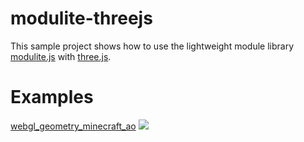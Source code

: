 modulite-threejs
================

This sample project shows how to use the lightweight module library <a href="https://github.com/zfedoran/modulite.js">modulite.js</a> with <a href="https://github.com/mrdoob/three.js/">three.js</a>.

Examples
========
<a href="http://zfedoran.github.com/modulite-threejs/examples/webgl_geometry_minecraft_ao.html">webgl_geometry_minecraft_ao</a>
<a href="http://zfedoran.github.com/modulite-threejs/examples/webgl_geometry_minecraft_ao.html"><img src="https://github.com/zfedoran/modulite-threejs/raw/master/examples/textures/webgl_geometry_minecraft_ao.png"></a>